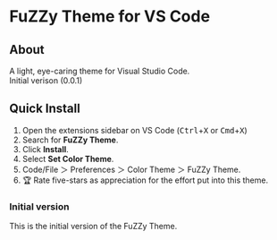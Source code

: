 # FuZZy Theme for VS Code
## About
A light, eye-caring theme for Visual Studio Code.  
Initial verison (0.0.1)  
## Quick Install
1. Open the extensions sidebar on VS Code (<kbd>Ctrl</kbd>+<kbd>X</kbd> or <kbd>Cmd</kbd>+<kbd>X</kbd>)  
2. Search for **FuZZy Theme**.  
3. Click **Install**.  
4. Select **Set Color Theme**.  
5. Code/File ＞ Preferences ＞ Color Theme ＞ FuZZy Theme.  
6. 🏆 Rate five-stars as appreciation for the effort put into this theme.  

### Initial version
This is the initial version of the FuZZy Theme.  
